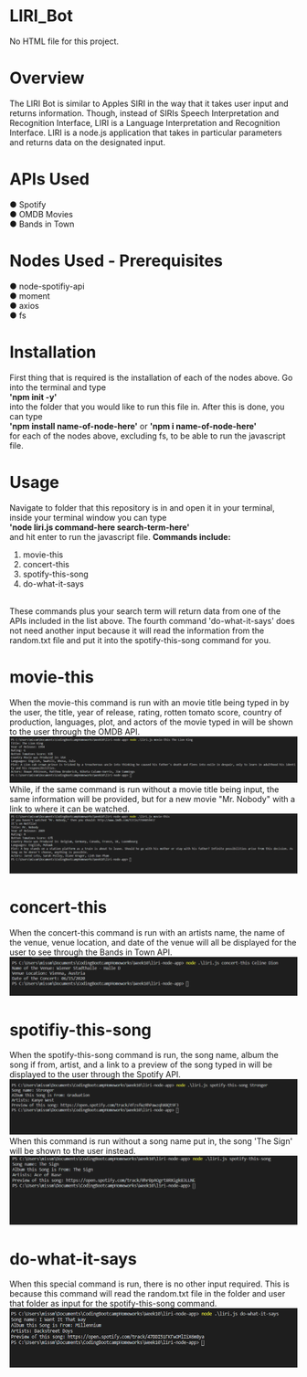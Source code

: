 # LIRI_Bot

No HTML file for this project.

# Overview
The LIRI Bot is similar to Apples SIRI in the way that it takes user input and returns information. Though, instead of SIRIs Speech Interpretation and Recognition Interface, LIRI is a Language Interpretation and Recognition Interface. LIRI is a node.js application that takes in particular parameters and returns data on the designated input.

# APIs Used
● Spotify <br>
● OMDB Movies <br>
● Bands in Town <br>

# Nodes Used - Prerequisites
● node-spotifiy-api <br>
● moment <br>
● axios <br>
● fs <br>

# Installation
First thing that is required is the installation of each of the nodes above. Go into the terminal and type <br>
<b>'npm init -y'</b> <br>
into the folder that you would like to run this file in. After this is done, you can type <br>
<b>'npm install name-of-node-here'</b> or <b>'npm i name-of-node-here'</b> <br>
for each of the nodes above, excluding fs, to be able to run the javascript file.

# Usage
Navigate to folder that this repository is in and open it in your terminal, inside your terminal window you can type <br>
<b>'node liri.js command-here search-term-here'</b> <br>
and hit enter to run the javascript file. 
<b> Commands include: </b> <br>
1) movie-this <br>
2) concert-this <br>
3) spotify-this-song <br>
4) do-what-it-says <br><br>

These commands plus your search term will return data from one of the APIs included in the list above. The fourth command 'do-what-it-says' does not need another input because it will read the information from the random.txt file and put it into the spotify-this-song command for you.

# movie-this
When the movie-this command is run with an movie title being typed in by the user, the title, year of release, rating, rotten tomato score, country of production, languages, plot, and actors of the movie typed in will be shown to the user through the OMDB API. <br>
![](LIRI_SS/MovieWorking.png) <br>
While, if the same command is run without a movie title being input, the same information will be provided, but for a new movie "Mr. Nobody" with a link to where it can be watched. <br>
![](LIRI_SS/MovieNoTitle.png)

# concert-this
When the concert-this command is run with an artists name, the name of the venue, venue location, and date of the venue will all be displayed for the user to see through the Bands in Town API. <br>
![](LIRI_SS/ConcertWorking.png)

# spotifiy-this-song
When the spotify-this-song command is run, the song name, album the song if from, artist, and a link to a preview of the song typed in will be displayed to the user through the Spotify API. <br>
![](LIRI_SS/SpotifyWorking.png) <br>
When this command is run without a song name put in, the song 'The Sign' will be shown to the user instead. <br>
![](LIRI_SS/SpotifyNoSong.png)

# do-what-it-says
When this special command is run, there is no other input required. This is because this command will read the random.txt file in the folder and user that folder as input for the spotify-this-song command. <br>
![](LIRI_SS/DoWhatSays.png)
